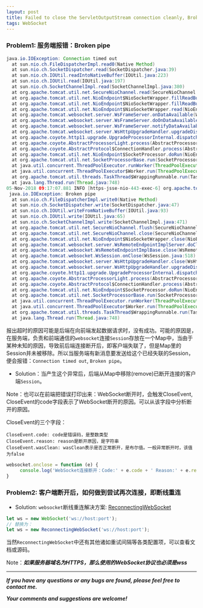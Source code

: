 ```yaml
---
layout: post
title: Failed to close the ServletOutputStream connection cleanly, Broken pipe
tags: WebSocket
---
```


### Problem1: 服务端报错：Broken pipe

``` java
java.io.IOException: Connection timed out
  at sun.nio.ch.FileDispatcherImpl.read0(Native Method)
  at sun.nio.ch.SocketDispatcher.read(SocketDispatcher.java:39)
  at sun.nio.ch.IOUtil.readIntoNativeBuffer(IOUtil.java:223)
  at sun.nio.ch.IOUtil.read(IOUtil.java:197)
  at sun.nio.ch.SocketChannelImpl.read(SocketChannelImpl.java:380)
  at org.apache.tomcat.util.net.SecureNioChannel.read(SecureNioChannel.java:581)
  at org.apache.tomcat.util.net.NioEndpoint$NioSocketWrapper.fillReadBuffer(NioEndpoint.java:1248)
  at org.apache.tomcat.util.net.NioEndpoint$NioSocketWrapper.fillReadBuffer(NioEndpoint.java:1221)
  at org.apache.tomcat.util.net.NioEndpoint$NioSocketWrapper.read(NioEndpoint.java:1194)
  at org.apache.tomcat.websocket.server.WsFrameServer.onDataAvailable(WsFrameServer.java:72)
  at org.apache.tomcat.websocket.server.WsFrameServer.doOnDataAvailable(WsFrameServer.java:171)
  at org.apache.tomcat.websocket.server.WsFrameServer.notifyDataAvailable(WsFrameServer.java:151)
  at org.apache.tomcat.websocket.server.WsHttpUpgradeHandler.upgradeDispatch(WsHttpUpgradeHandler.java:148)
  at org.apache.coyote.http11.upgrade.UpgradeProcessorInternal.dispatch(UpgradeProcessorInternal.java:54)
  at org.apache.coyote.AbstractProcessorLight.process(AbstractProcessorLight.java:53)
  at org.apache.coyote.AbstractProtocol$ConnectionHandler.process(AbstractProtocol.java:790)
  at org.apache.tomcat.util.net.NioEndpoint$SocketProcessor.doRun(NioEndpoint.java:1459)
  at org.apache.tomcat.util.net.SocketProcessorBase.run(SocketProcessorBase.java:49)
  at java.util.concurrent.ThreadPoolExecutor.runWorker(ThreadPoolExecutor.java:1149)
  at java.util.concurrent.ThreadPoolExecutor$Worker.run(ThreadPoolExecutor.java:624)
  at org.apache.tomcat.util.threads.TaskThread$WrappingRunnable.run(TaskThread.java:61)
  at java.lang.Thread.run(Thread.java:748)
05-Nov-2018 09:17:07.881 INFO [https-jsse-nio-443-exec-6] org.apache.tomcat.websocket.server.WsRemoteEndpointImplServer.doClose Failed to close the ServletOutputStream connection cleanly
 java.io.IOException: Broken pipe
  at sun.nio.ch.FileDispatcherImpl.write0(Native Method)
  at sun.nio.ch.SocketDispatcher.write(SocketDispatcher.java:47)
  at sun.nio.ch.IOUtil.writeFromNativeBuffer(IOUtil.java:93)
  at sun.nio.ch.IOUtil.write(IOUtil.java:65)
  at sun.nio.ch.SocketChannelImpl.write(SocketChannelImpl.java:471)
  at org.apache.tomcat.util.net.SecureNioChannel.flush(SecureNioChannel.java:144)
  at org.apache.tomcat.util.net.SecureNioChannel.close(SecureNioChannel.java:526)
  at org.apache.tomcat.util.net.NioEndpoint$NioSocketWrapper.close(NioEndpoint.java:1209)
  at org.apache.tomcat.websocket.server.WsRemoteEndpointImplServer.doClose(WsRemoteEndpointImplServer.java:167)
  at org.apache.tomcat.websocket.WsRemoteEndpointImplBase.close(WsRemoteEndpointImplBase.java:710)
  at org.apache.tomcat.websocket.WsSession.onClose(WsSession.java:518)
  at org.apache.tomcat.websocket.server.WsHttpUpgradeHandler.close(WsHttpUpgradeHandler.java:240)
  at org.apache.tomcat.websocket.server.WsHttpUpgradeHandler.upgradeDispatch(WsHttpUpgradeHandler.java:162)
  at org.apache.coyote.http11.upgrade.UpgradeProcessorInternal.dispatch(UpgradeProcessorInternal.java:54)
  at org.apache.coyote.AbstractProcessorLight.process(AbstractProcessorLight.java:53)
  at org.apache.coyote.AbstractProtocol$ConnectionHandler.process(AbstractProtocol.java:790)
  at org.apache.tomcat.util.net.NioEndpoint$SocketProcessor.doRun(NioEndpoint.java:1459)
  at org.apache.tomcat.util.net.SocketProcessorBase.run(SocketProcessorBase.java:49)
  at java.util.concurrent.ThreadPoolExecutor.runWorker(ThreadPoolExecutor.java:1149)
  at java.util.concurrent.ThreadPoolExecutor$Worker.run(ThreadPoolExecutor.java:624)
  at org.apache.tomcat.util.threads.TaskThread$WrappingRunnable.run(TaskThread.java:61)
  at java.lang.Thread.run(Thread.java:748)
  ```

报出超时的原因可能是后端在向前端发起数据请求时，没有成功。可能的原因是，在服务端，负责和前端通信的`websocket`连接`Session`存放在一个Map中，当由于某种未知的原因，导致前后端连接断开后，即客户端失联了，但是Map里的Session并未被移除。所以当服务端有新消息要发送给这个已经失联的Session，便会报错：`Connection timed out`, `Broken pipe`。

- Solution：当产生这个异常后，后端从Map中移除(remove)已断开连接的客户端`Session`。

Note：也可以在前端把错误打印出来：WebSocket断开时，会触发CloseEvent, CloseEvent的code字段表示了WebSocket断开的原因。可以从该字段中分析断开的原因。

CloseEvent的三个字段：

    CloseEvent.code: code是错误码，是整数类型
    CloseEvent.reason: reason是断开原因，是字符串
    CloseEvent.wasClean: wasClean表示是否正常断开，是布尔值。一般异常断开时，该值为false

``` javascript
websocket.onclose = function (e) {
     console.log('WebSocket连接断开：Code:' + e.code + ' Reason:' + e.reason + ' wasClean:' + e.wasClean);
}
```
### Problem2: 客户端断开后，如何做到尝试再次连接，即断线重连

- Solution: `websocket`断线重连解决方案: [ReconnectingWebSocket](https://cdn.bootcss.com/reconnecting-websocket/1.0.0/reconnecting-websocket.min.js)

``` javascript
let ws = new WebSocket('ws://host:port');
// 替换为：
let ws = new ReconnectingWebSocket('ws://host:port');
```

当然`ReconnectingWebSocket`中还有其他诸如重试间隔等各类配置项，可以查看文档或源码。

Note：***如果服务器域名为HTTPS，那么使用的WebSocket协议也必须是wss***

---
***If you have any questions or any bugs are found, please feel free to contact me.***

***Your comments and suggestions are welcome!***
